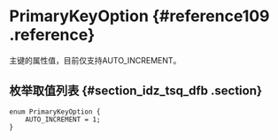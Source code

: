 # PrimaryKeyOption {#reference109 .reference}

主键的属性值，目前仅支持AUTO\_INCREMENT。

## 枚举取值列表 {#section_idz_tsq_dfb .section}

```language-protobuf
enum PrimaryKeyOption {
    AUTO_INCREMENT = 1;
}

```

